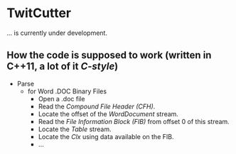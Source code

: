 # TwitCutter
... is currently under development.

## How the code is supposed to work (written in C++11, a lot of it *C-style*)

* Parse
    + for Word .DOC Binary Files
		- Open a .doc file
	    - Read the *Compound File Header (CFH)*.
		- Locate the offset of the *WordDocument* stream.
		- Read the *File Information Block (FIB)* from offset 0 of this stream.
		- Locate the *Table* stream.
		- Locate the *Clx* using data available on the FIB.
		- ...